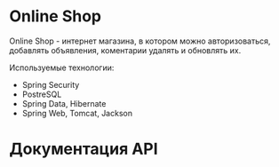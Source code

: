 # Online Shop
Online Shop - интернет магазина, в котором можно авторизоваться, добавлять объявления, коментарии удалять и обновлять их.

Используемые технологии:
- Spring Security
- PostreSQL
- Spring Data, Hibernate
- Spring Web, Tomcat, Jackson

# Документация API
